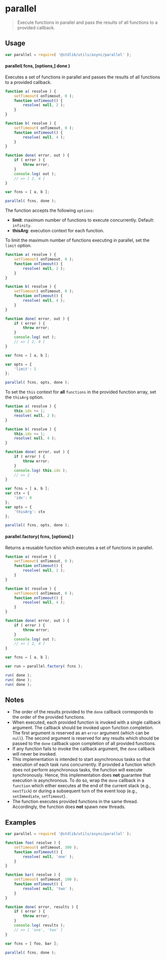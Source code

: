<!--

@license Apache-2.0

Copyright (c) 2024 The Stdlib Authors.

Licensed under the Apache License, Version 2.0 (the "License");
you may not use this file except in compliance with the License.
You may obtain a copy of the License at

   http://www.apache.org/licenses/LICENSE-2.0

Unless required by applicable law or agreed to in writing, software
distributed under the License is distributed on an "AS IS" BASIS,
WITHOUT WARRANTIES OR CONDITIONS OF ANY KIND, either express or implied.
See the License for the specific language governing permissions and
limitations under the License.

-->

# parallel

> Execute functions in parallel and pass the results of all functions to a provided callback.

<!-- Section to include introductory text. Make sure to keep an empty line after the intro `section` element and another before the `/section` close. -->

<section class="intro">

</section>

<!-- /.intro -->

<!-- Package usage documentation. -->

<section class="usage">

## Usage

```javascript
var parallel = require( '@stdlib/utils/async/parallel' );
```

#### parallel( fcns, \[options,] done )

Executes a set of functions in parallel and passes the results of all functions to a provided callback.

```javascript
function a( resolve ) {
    setTimeout( onTimeout, 0 );
    function onTimeout() {
        resolve( null, 2 );
    }
}

function b( resolve ) {
    setTimeout( onTimeout, 0 );
    function onTimeout() {
        resolve( null, 4 );
    }
}

function done( error, out ) {
    if ( error ) {
        throw error;
    }
    console.log( out );
    // => [ 2, 4 ]
}

var fcns = [ a, b ];

parallel( fcns, done );
```

The function accepts the following `options`:

-   **limit**: maximum number of functions to execute concurrently. Default: `infinity`.
-   **thisArg**: execution context for each function.

To limit the maximum number of functions executing in parallel, set the `limit` option.

```javascript
function a( resolve ) {
    setTimeout( onTimeout, 0 );
    function onTimeout() {
        resolve( null, 2 );
    }
}

function b( resolve ) {
    setTimeout( onTimeout, 0 );
    function onTimeout() {
        resolve( null, 4 );
    }
}

function done( error, out ) {
    if ( error ) {
        throw error;
    }
    console.log( out );
    // => [ 2, 4 ]
}

var fcns = [ a, b ];

var opts = {
    'limit': 1
};

parallel( fcns, opts, done );
```

To set the `this` context for **all** `functions` in the provided function array, set the `thisArg` option.

```javascript
function a( resolve ) {
    this.idx += 1;
    resolve( null, 2 );
}

function b( resolve ) {
    this.idx += 1;
    resolve( null, 4 );
}

function done( error, out ) {
    if ( error ) {
        throw error;
    }
    console.log( this.idx );
    // => 2
}

var fcns = [ a, b ];
var ctx = {
    'idx': 0
};
var opts = {
    'thisArg': ctx
};

parallel( fcns, opts, done );
```

#### parallel.factory( fcns, \[options] )

Returns a reusable function which executes a set of functions in parallel.

```javascript
function a( resolve ) {
    setTimeout( onTimeout, 0 );
    function onTimeout() {
        resolve( null, 2 );
    }
}

function b( resolve ) {
    setTimeout( onTimeout, 0 );
    function onTimeout() {
        resolve( null, 4 );
    }
}

function done( error, out ) {
    if ( error ) {
        throw error;
    }
    console.log( out );
    // => [ 2, 4 ]
}

var fcns = [ a, b ];

var run = parallel.factory( fcns );

run( done );
run( done );
run( done );
```

</section>

<!-- /.usage -->

<!-- Package usage notes. Make sure to keep an empty line after the `section` element and another before the `/section` close. -->

<section class="notes">

## Notes

-   The order of the results provided to the `done` callback corresponds to the order of the provided functions.
-   When executed, each provided function is invoked with a single callback argument. The callback should be invoked upon function completion. The first argument is reserved as an `error` argument (which can be `null`). The second argument is reserved for any results which should be passed to the `done` callback upon completion of all provided functions.
-   If any function fails to invoke the callback argument, the `done` callback will never be invoked.
-   This implementation is intended to start asynchronous tasks so that execution of each task runs concurrently. If provided a function which does not perform asynchronous tasks, the function will execute synchronously. Hence, this implementation does **not** guarantee that execution is asynchronous. To do so, wrap the `done` callback in a `function` which either executes at the end of the current stack (e.g., `nextTick`) or during a subsequent turn of the event loop (e.g., `setImmediate`, `setTimeout`).
-   The function executes provided functions in the same thread. Accordingly, the function does **not** spawn new threads.

</section>

<!-- /.notes -->

<!-- Package usage examples. -->

<section class="examples">

## Examples

<!-- eslint no-undef: "error" -->

```javascript
var parallel = require( '@stdlib/utils/async/parallel' );

function foo( resolve ) {
    setTimeout( onTimeout, 300 );
    function onTimeout() {
        resolve( null, 'one' );
    }
}

function bar( resolve ) {
    setTimeout( onTimeout, 100 );
    function onTimeout() {
        resolve( null, 'two' );
    }
}

function done( error, results ) {
    if ( error ) {
        throw error;
    }
    console.log( results );
    // => [ 'one', 'two' ]
}

var fcns = [ foo, bar ];

parallel( fcns, done );
```

</section>

<!-- /.examples -->

<!-- Section to include cited references. If references are included, add a horizontal rule *before* the section. Make sure to keep an empty line after the `section` element and another before the `/section` close. -->

<section class="references">

</section>

<!-- /.references -->

<!-- Section for related `stdlib` packages. Do not manually edit this section, as it is automatically populated. -->

<section class="related">

</section>

<!-- /.related -->

<!-- Section for all links. Make sure to keep an empty line after the `section` element and another before the `/section` close. -->

<section class="links">

</section>

<!-- /.links -->
